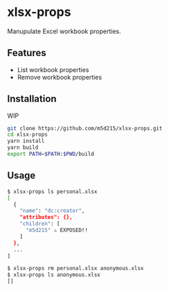 # xlsx-props

Manupulate Excel workbook properties.

## Features

- List workbook properties
- Remove workbook properties

## Installation

WIP

```sh
git clone https://github.com/m5d215/xlsx-props.git
cd xlsx-props
yarn install
yarn build
export PATH=$PATH:$PWD/build
```

## Usage

```sh
$ xlsx-props ls personal.xlsx
[
  {
    "name": "dc:creator",
    "attributes": {},
    "children": [
      "m5d215" ⚠️ EXPOSED!!
    ]
  },
  ...
]

$ xlsx-props rm personal.xlsx anonymous.xlsx
$ xlsx-props ls anonymous.xlsx
[]
```
